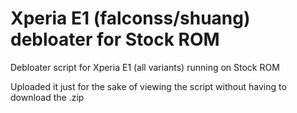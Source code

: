 # Xperia E1 (falconss/shuang) debloater for Stock ROM
Debloater script for Xperia E1 (all variants) running on Stock ROM

Uploaded it just for the sake of viewing the script without having to download the .zip
